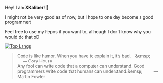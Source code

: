 Hey! I am **XKaliber**! 👋



I might not be very good as of now, but I hope to one day become a good programmer!

Feel free to use my Repos if you want to, although I don't know why you would do that xD

[![Top Langs](https://github-readme-stats.vercel.app/api/top-langs/?username=thexkaliber&theme=dark)](https://github.com/anuraghazra/github-readme-stats)

>Code is like humor. When you have to explain it, it’s bad.&emsp;\&emsp; &emsp; &emsp; ― Cory House\
>Any fool can write code that a computer can understand. Good programmers write code that humans can understand.\&emsp; &emsp; &emsp;― Martin Fowler
